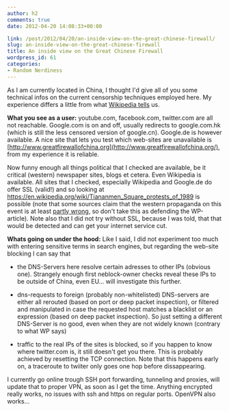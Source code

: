 ```yaml
---
author: h2
comments: true
date: 2012-04-20 14:08:33+00:00

link: /post/2012/04/20/an-inside-view-on-the-great-chinese-firewall/
slug: an-inside-view-on-the-great-chinese-firewall
title: An inside view on the Great Chinese Firewall
wordpress_id: 61
categories:
- Random Nerdiness
---
```


As I am currently located in China, I thought I'd give all of you some technical infos on the current censorship techniques employed here. My experience differs a little from what [Wikipedia tells](http://en.wikipedia.org/wiki/Internet_censorship_in_the_People%27s_Republic_of_China#Current_methods) us. <!-- more -->

**What you see as a user:**
youtube.com, facebook.com, twitter.com are all not reachable. Google.com is on and off, usually redirects to google.com.hk (which is still the less censored version of google.cn). Google.de is however available. A nice site that lets you test which web-sites are unavailable is [http://www.greatfirewallofchina.org](http://www.greatfirewallofchina.org/), from my experience it is reliable.

Now funny enough all things political that I checked are available, be it critical (western) newspaper sites, blogs et cetera. Even Wikipedia is available. All sites that I checked, especially Wikipedia and Google.de do offer SSL (valid!) and so looking at https://en.wikipedia.org/wiki/Tiananmen_Square_protests_of_1989 is possible (note that some sources claim that the western propaganda on this event is at least [partly wrong](http://www.telegraph.co.uk/news/worldnews/wikileaks/8555142/Wikileaks-no-bloodshed-inside-Tiananmen-Square-cables-claim.html), so don't take this as defending the WP-article). Note also that I did not try without SSL, because I was told, that that would be detected and can get your internet service cut.

**Whats going on under the hood:**
Like I said, I did not experiment too much with entering sensitive terms in search engines, but regarding the web-site blocking I can say that 
	
* the DNS-Servers here resolve certain adresses to other IPs (obvious one). Strangely enough first neblock-owner checks reveal these IPs to be outside of China, even EU... will investigate this further.

	
* dns-requests to foreign (probably non-whitelisted) DNS-servers are either all rerouted (based on port or deep packet inspection), or filtered and manipulated in case the requested host matches a blacklist or an expression (based on deep packet inspection). So just setting a different DNS-Server is no good, even when they are not widely known (contrary to what WP says)

	
* traffic to the real IPs of the sites is blocked, so if you happen to know where twitter.com is, it still doesn't get you there. This is probably achieved by resetting the TCP connection. Note that this happens early on, a traceroute to twiiter only goes one hop before dissappearing.


  
  
  


I currently go online trough SSH port forwarding, tunneling and proxies, will update that to proper VPN, as soon as I get the time. Anything encrypted really works, no issues with ssh and https on regular ports. OpenVPN also works...
